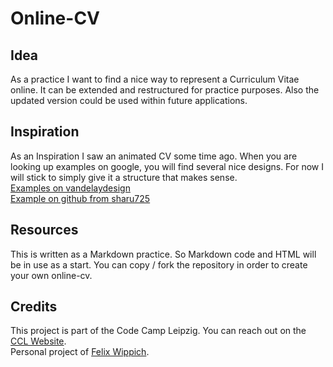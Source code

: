 # Online-CV

## Idea
As a practice I want to find a nice way to represent a Curriculum Vitae online. It can be extended and restructured for practice purposes. Also the updated version could be used within future applications.

## Inspiration
As an Inspiration I saw an animated CV some time ago. When you are looking up examples on google, you will find several nice designs. For now I will stick to simply give it a structure that makes sense.  
[Examples on vandelaydesign](https://www.vandelaydesign.com/creative-resume-cv-examples/)  
[Example on github from sharu725](https://github.com/sharu725/online-cv)

## Resources
This is written as a Markdown practice. So Markdown code and HTML will be in use as a start. You can copy / fork the repository in order to create your own online-cv.

## Credits
This project is part of the Code Camp Leipzig. You can reach out on the [CCL Website](codecampleipzig.de).  
Personal project of [Felix Wippich](felix.wippich@me.com). 